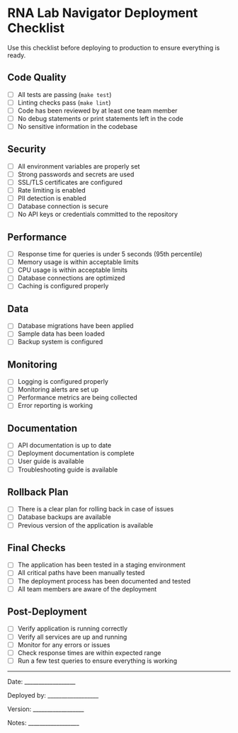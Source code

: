 # RNA Lab Navigator Deployment Checklist

Use this checklist before deploying to production to ensure everything is ready.

## Code Quality

- [ ] All tests are passing (`make test`)
- [ ] Linting checks pass (`make lint`)
- [ ] Code has been reviewed by at least one team member
- [ ] No debug statements or print statements left in the code
- [ ] No sensitive information in the codebase

## Security

- [ ] All environment variables are properly set
- [ ] Strong passwords and secrets are used
- [ ] SSL/TLS certificates are configured
- [ ] Rate limiting is enabled
- [ ] PII detection is enabled
- [ ] Database connection is secure
- [ ] No API keys or credentials committed to the repository

## Performance

- [ ] Response time for queries is under 5 seconds (95th percentile)
- [ ] Memory usage is within acceptable limits
- [ ] CPU usage is within acceptable limits
- [ ] Database connections are optimized
- [ ] Caching is configured properly

## Data

- [ ] Database migrations have been applied
- [ ] Sample data has been loaded
- [ ] Backup system is configured

## Monitoring

- [ ] Logging is configured properly
- [ ] Monitoring alerts are set up
- [ ] Performance metrics are being collected
- [ ] Error reporting is working

## Documentation

- [ ] API documentation is up to date
- [ ] Deployment documentation is complete
- [ ] User guide is available
- [ ] Troubleshooting guide is available

## Rollback Plan

- [ ] There is a clear plan for rolling back in case of issues
- [ ] Database backups are available
- [ ] Previous version of the application is available

## Final Checks

- [ ] The application has been tested in a staging environment
- [ ] All critical paths have been manually tested
- [ ] The deployment process has been documented and tested
- [ ] All team members are aware of the deployment

## Post-Deployment

- [ ] Verify application is running correctly
- [ ] Verify all services are up and running
- [ ] Monitor for any errors or issues
- [ ] Check response times are within expected range
- [ ] Run a few test queries to ensure everything is working

---

Date: __________________

Deployed by: __________________

Version: __________________

Notes: __________________